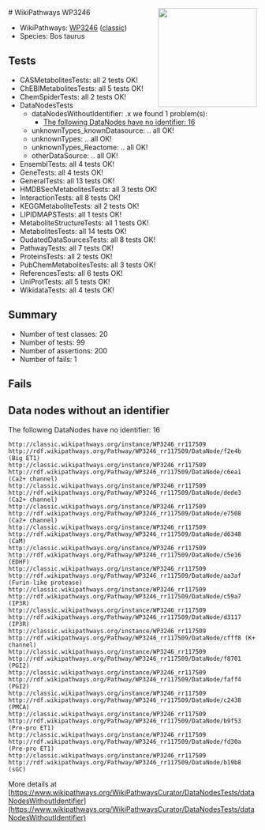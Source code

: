 <img style="float: right; width: 200px" src="https://upload.wikimedia.org/wikipedia/commons/thumb/8/83/Wplogo_with_text_500.png/640px-Wplogo_with_text_500.png" />
# WikiPathways WP3246

* WikiPathways: [WP3246](https://wikipathways.org/pathways/WP3246) ([classic](https://classic.wikipathways.org/instance/WP3246))
* Species: Bos taurus
## Tests
* CASMetabolitesTests: all 2 tests OK!
* ChEBIMetabolitesTests: all 5 tests OK!
* ChemSpiderTests: all 2 tests OK!
* DataNodesTests
    * dataNodesWithoutIdentifier: .x we found 1 problem(s):
        * [The following DataNodes have no identifier: 16](#8792c496)
    * unknownTypes_knownDatasource: .. all OK!
    * unknownTypes: .. all OK!
    * unknownTypes_Reactome: .. all OK!
    * otherDataSource: .. all OK!
* EnsemblTests: all 4 tests OK!
* GeneTests: all 4 tests OK!
* GeneralTests: all 13 tests OK!
* HMDBSecMetabolitesTests: all 3 tests OK!
* InteractionTests: all 8 tests OK!
* KEGGMetaboliteTests: all 2 tests OK!
* LIPIDMAPSTests: all 1 tests OK!
* MetaboliteStructureTests: all 1 tests OK!
* MetabolitesTests: all 14 tests OK!
* OudatedDataSourcesTests: all 8 tests OK!
* PathwayTests: all 7 tests OK!
* ProteinsTests: all 2 tests OK!
* PubChemMetabolitesTests: all 3 tests OK!
* ReferencesTests: all 6 tests OK!
* UniProtTests: all 5 tests OK!
* WikidataTests: all 4 tests OK!


## Summary

* Number of test classes: 20
* Number of tests: 99
* Number of assertions: 200
* Number of fails: 1

## Fails

<a name="8792c496" />

## Data nodes without an identifier

The following DataNodes have no identifier: 16
```
http://classic.wikipathways.org/instance/WP3246_rr117509 http://rdf.wikipathways.org/Pathway/WP3246_rr117509/DataNode/f2e4b (Big ET1)
http://classic.wikipathways.org/instance/WP3246_rr117509 http://rdf.wikipathways.org/Pathway/WP3246_rr117509/DataNode/c6ea1 (Ca2+ channel)
http://classic.wikipathways.org/instance/WP3246_rr117509 http://rdf.wikipathways.org/Pathway/WP3246_rr117509/DataNode/dede3 (Ca2+ channel)
http://classic.wikipathways.org/instance/WP3246_rr117509 http://rdf.wikipathways.org/Pathway/WP3246_rr117509/DataNode/e7508 (Ca2+ channel)
http://classic.wikipathways.org/instance/WP3246_rr117509 http://rdf.wikipathways.org/Pathway/WP3246_rr117509/DataNode/d6348 (CaM)
http://classic.wikipathways.org/instance/WP3246_rr117509 http://rdf.wikipathways.org/Pathway/WP3246_rr117509/DataNode/c5e16 (EDHF)
http://classic.wikipathways.org/instance/WP3246_rr117509 http://rdf.wikipathways.org/Pathway/WP3246_rr117509/DataNode/aa3af (Furin-like protease)
http://classic.wikipathways.org/instance/WP3246_rr117509 http://rdf.wikipathways.org/Pathway/WP3246_rr117509/DataNode/c59a7 (IP3R)
http://classic.wikipathways.org/instance/WP3246_rr117509 http://rdf.wikipathways.org/Pathway/WP3246_rr117509/DataNode/d3117 (IP3R)
http://classic.wikipathways.org/instance/WP3246_rr117509 http://rdf.wikipathways.org/Pathway/WP3246_rr117509/DataNode/cfff8 (K+ channel)
http://classic.wikipathways.org/instance/WP3246_rr117509 http://rdf.wikipathways.org/Pathway/WP3246_rr117509/DataNode/f8701 (PGI2)
http://classic.wikipathways.org/instance/WP3246_rr117509 http://rdf.wikipathways.org/Pathway/WP3246_rr117509/DataNode/faff4 (PGI2)
http://classic.wikipathways.org/instance/WP3246_rr117509 http://rdf.wikipathways.org/Pathway/WP3246_rr117509/DataNode/c2438 (PMCA)
http://classic.wikipathways.org/instance/WP3246_rr117509 http://rdf.wikipathways.org/Pathway/WP3246_rr117509/DataNode/b9f53 (Pre-pro ET1)
http://classic.wikipathways.org/instance/WP3246_rr117509 http://rdf.wikipathways.org/Pathway/WP3246_rr117509/DataNode/fd30a (Pre-pro ET1)
http://classic.wikipathways.org/instance/WP3246_rr117509 http://rdf.wikipathways.org/Pathway/WP3246_rr117509/DataNode/b19b8 (sGC)
```

More details at [https://www.wikipathways.org/WikiPathwaysCurator/DataNodesTests/dataNodesWithoutIdentifier](https://www.wikipathways.org/WikiPathwaysCurator/DataNodesTests/dataNodesWithoutIdentifier)

